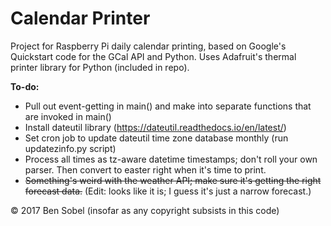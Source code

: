 # Calendar Printer

Project for Raspberry Pi daily calendar printing, based on Google's Quickstart code for the GCal API and Python. Uses Adafruit's thermal printer library for Python (included in repo).

**To-do:**

* Pull out event-getting in main() and make into separate functions that are invoked in main()
* Install dateutil library (https://dateutil.readthedocs.io/en/latest/)
* Set cron job to update dateutil time zone database monthly (run updatezinfo.py script)
* Process all times as tz-aware datetime timestamps; don't roll your own parser. Then convert to easter right when it's time to print.
* ~~Something's weird with the weather API; make sure it's getting the right forecast data.~~ (Edit: looks like it is; I guess it's just a narrow forecast.)



© 2017 Ben Sobel (insofar as any copyright subsists in this code)